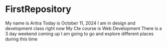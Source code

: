 # FirstRepository
My name is Aritra
Today is October 11, 2024
I am in design and development class right now
My Cte course is Web Development
There is a 3 day weekend coming up
I am going to go and explore different places during this time
